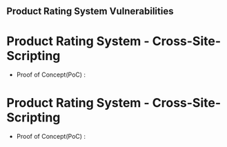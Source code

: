 ## Product Rating System Vulnerabilities

# Product Rating System - Cross-Site-Scripting
+ Proof of Concept(PoC) : 

# Product Rating System - Cross-Site-Scripting
+ Proof of Concept(PoC) :
